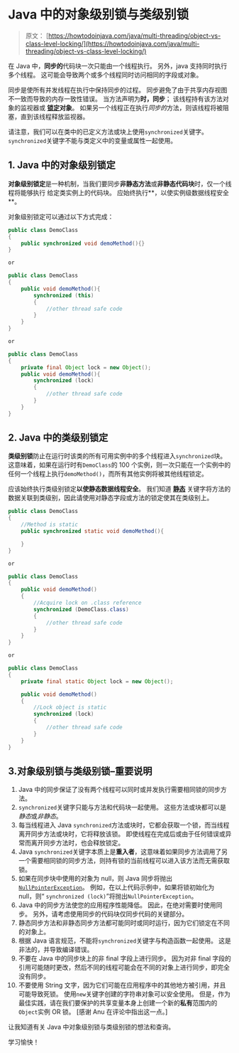 # Java 中的对象级别锁与类级别锁

> 原文： [https://howtodoinjava.com/java/multi-threading/object-vs-class-level-locking/](https://howtodoinjava.com/java/multi-threading/object-vs-class-level-locking/)

在 Java 中，**同步的**代码块一次只能由一个线程执行。 另外，java 支持同时执行多个线程。 这可能会导致两个或多个线程同时访问相同的字段或对象。

同步是使所有并发线程在执行中保持同步的过程。 同步避免了由于共享内存视图不一致而导致的内存一致性错误。 当方法声明为**时，同步**； 该线程持有该方法对象的监视器或 **[锁定](https://howtodoinjava.com/java/multi-threading/how-to-use-locks-in-java-java-util-concurrent-locks-lock-tutorial-and-example/)对象**。 如果另一个线程正在执行*同步的*方法，则该线程将被阻塞，直到该线程释放监视器。

请注意，我们可以在类中的已定义方法或块上使用`synchronized`关键字。 `synchronized`关键字不能与类定义中的变量或属性一起使用。

## 1\. Java 中的对象级别锁定

**对象级别锁定**是一种机制，当我们要同步**非静态方法**或**非静态代码块**时，仅一个线程将能够执行 给定类实例上的代码块。 应始终执行**，以使实例级数据线程安全**。

对象级别锁定可以通过以下方式完成：

```java
public class DemoClass
{
	public synchronized void demoMethod(){}
}

or

public class DemoClass
{
	public void demoMethod(){
		synchronized (this)
		{
			//other thread safe code
		}
	}
}

or

public class DemoClass
{
	private final Object lock = new Object();
	public void demoMethod(){
		synchronized (lock)
		{
			//other thread safe code
		}
	}
}

```

## 2\. Java 中的类级别锁定

**类级别锁**防止在运行时该类的所有可用实例中的多个线程进入`synchronized`块。 这意味着，如果在运行时有`DemoClass`的 100 个实例，则一次只能在一个实例中的任何一个线程上执行`demoMethod()`，而所有其他实例将被其他线程锁定。

应该始终执行类级别锁定**以使静态数据线程安全**。 我们知道 [**静态**](https://howtodoinjava.com/java/basics/java-static-keyword/) 关键字将方法的数据关联到类级别，因此请使用对静态字段或方法的锁定使其在类级别上。

```java
public class DemoClass
{
	//Method is static
	public synchronized static void demoMethod(){

	}
}

or

public class DemoClass
{
	public void demoMethod()
	{
		//Acquire lock on .class reference
		synchronized (DemoClass.class)
		{
			//other thread safe code
		}
	}
}

or

public class DemoClass
{
	private final static Object lock = new Object();

	public void demoMethod()
	{
		//Lock object is static
		synchronized (lock)
		{
			//other thread safe code
		}
	}
}

```

## 3.对象级别锁与类级别锁–重要说明

1.  Java 中的同步保证了没有两个线程可以同时或并发执行需要相同锁的同步方法。
2.  `synchronized`关键字只能与方法和代码块一起使用。 这些方法或块都可以是*静态*或*非静态*。
3.  每当线程进入 Java `synchronized`方法或块时，它都会获取一个锁，而当线程离开同步方法或块时，它将释放该锁。 即使线程在完成后或由于任何错误或异常而离开同步方法时，也会释放锁定。
4.  Java `synchronized`关键字本质上是**重入者**，这意味着如果同步方法调用了另一个需要相同锁的同步方法，则持有锁的当前线程可以进入该方法而无需获取锁。
5.  如果在同步块中使用的对象为 null，则 Java 同步将抛出[`NullPointerException`](https://howtodoinjava.com/java/exception-handling/how-to-effectively-handle-nullpointerexception-in-java/)。 例如，在以上代码示例中，如果将锁初始化为 null，则“ `synchronized (lock)`”将抛出`NullPointerException`。
6.  Java 中的同步方法使您的应用程序性能降低。 因此，在绝对需要时使用同步。 另外，请考虑使用同步的代码块仅同步代码的关键部分。
7.  静态同步方法和非静态同步方法都可能同时或同时运行，因为它们锁定在不同的对象上。
8.  根据 Java 语言规范，不能将`synchronized`关键字与构造函数一起使用。 这是非法的，并导致编译错误。
9.  不要在 Java 中的同步块上的非 final 字段上进行同步。 因为对非 final 字段的引用可能随时更改，然后不同的线程可能会在不同的对象上进行同步，即完全没有同步。
10.  不要使用 String 文字，因为它们可能在应用程序中的其他地方被引用，并且可能导致死锁。 使用`new`关键字创建的字符串对象可以安全使用。 但是，作为最佳实践，请在我们要保护的共享变量本身上创建一个新的**私有**范围内的`Object`实例 OR 锁。 [感谢 Anu 在评论中指出这一点。]

让我知道有关 Java 中对象级别锁与类级别锁的想法和查询。

学习愉快！